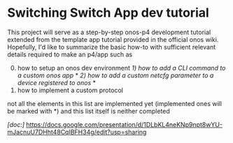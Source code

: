# Switching Switch App dev tutorial

This project will serve as a step-by-step onos-p4 development tutorial extended from the template app tutorial provided in the official onos wiki. 
Hopefully, I'd like to summarize the basic how-to with sufficient relevant details required to make an p4/app such as 

0) how to setup an onos dev environment
_1) how to add a CLI command to a custom onos app_ *
_2) how to add a custom netcfg parameter to a device registered to onos_ *
3) how to implement a custom protocol 

not all the elements in this list are implemented yet (implemented ones will be marked with *) 
and this list itself is neither completed 

*[doc:]*
https://docs.google.com/presentation/d/1DLbKL4neKNp9npt8wYU-mJacnuU7DHht48CqIBFH34g/edit?usp=sharing
